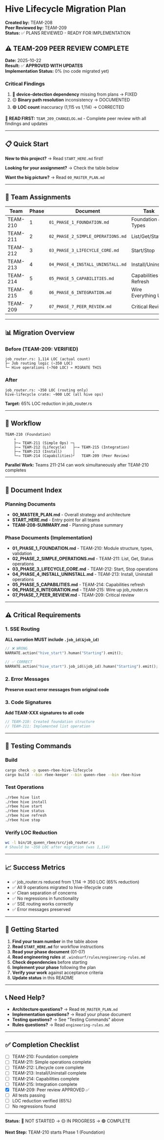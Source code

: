 # Hive Lifecycle Migration Plan

**Created by:** TEAM-208  
**Peer Reviewed by:** TEAM-209  
**Status:** ✅ PLANS REVIEWED - READY FOR IMPLEMENTATION

## ⚠️  TEAM-209 PEER REVIEW COMPLETE

**Date:** 2025-10-22  
**Result:** ✅ **APPROVED WITH UPDATES**  
**Implementation Status:** 0% (no code migrated yet)

### Critical Findings

1. 🔴 **device-detection dependency** missing from plans → FIXED
2. 🟡 **Binary path resolution** inconsistency → DOCUMENTED  
3. 🟢 **LOC count** inaccuracy (1,115 vs 1,114) → CORRECTED

**📖 READ FIRST:** `TEAM_209_CHANGELOG.md` - Complete peer review with all findings and updates

---

## 📋 Quick Start

**New to this project?** → Read `START_HERE.md` first\!

**Looking for your assignment?** → Check the table below

**Want the big picture?** → Read `00_MASTER_PLAN.md`

---

## 👥 Team Assignments

| Team | Phase | Document | Task | LOC | Status |
|------|-------|----------|------|-----|--------|
| TEAM-210 | 1 | `01_PHASE_1_FOUNDATION.md` | Foundation & Types | ~150 | 🔴 NOT STARTED |
| TEAM-211 | 2 | `02_PHASE_2_SIMPLE_OPERATIONS.md` | List/Get/Status | ~100 | 🔴 NOT STARTED |
| TEAM-212 | 3 | `03_PHASE_3_LIFECYCLE_CORE.md` | Start/Stop | ~350 | 🔴 NOT STARTED |
| TEAM-213 | 4 | `04_PHASE_4_INSTALL_UNINSTALL.md` | Install/Uninstall | ~220 | 🔴 NOT STARTED |
| TEAM-214 | 5 | `05_PHASE_5_CAPABILITIES.md` | Capabilities Refresh | ~100 | 🔴 NOT STARTED |
| TEAM-215 | 6 | `06_PHASE_6_INTEGRATION.md` | Wire Everything Up | ~50 | 🔴 NOT STARTED |
| TEAM-209 | 7 | `07_PHASE_7_PEER_REVIEW.md` | Critical Review | N/A | ✅ COMPLETE |

---

## 📊 Migration Overview

### Before (TEAM-209: VERIFIED)
```
job_router.rs: 1,114 LOC (actual count)
├─ Job routing logic (~350 LOC)
└─ Hive operations (~760 LOC) ← MIGRATE THIS
```

### After
```
job_router.rs: ~350 LOC (routing only)
hive-lifecycle crate: ~900 LOC (all hive ops)
```

**Target:** 65% LOC reduction in job_router.rs

---

## 🔄 Workflow

```
TEAM-210 (Foundation)
    ↓
    ├─→ TEAM-211 (Simple Ops) ─┐
    ├─→ TEAM-212 (Lifecycle)   ├─→ TEAM-215 (Integration)
    ├─→ TEAM-213 (Install)     │        ↓
    └─→ TEAM-214 (Capabilities)┘   TEAM-209 (Peer Review)
```

**Parallel Work:** Teams 211-214 can work simultaneously after TEAM-210 completes

---

## 📁 Document Index

### Planning Documents
- **00_MASTER_PLAN.md** - Overall strategy and architecture
- **START_HERE.md** - Entry point for all teams
- **TEAM-208-SUMMARY.md** - Planning phase summary

### Phase Documents (Implementation)
- **01_PHASE_1_FOUNDATION.md** - TEAM-210: Module structure, types, validation
- **02_PHASE_2_SIMPLE_OPERATIONS.md** - TEAM-211: List, Get, Status operations
- **03_PHASE_3_LIFECYCLE_CORE.md** - TEAM-212: Start, Stop operations
- **04_PHASE_4_INSTALL_UNINSTALL.md** - TEAM-213: Install, Uninstall operations
- **05_PHASE_5_CAPABILITIES.md** - TEAM-214: Capabilities refresh
- **06_PHASE_6_INTEGRATION.md** - TEAM-215: Wire up job_router.rs
- **07_PHASE_7_PEER_REVIEW.md** - TEAM-209: Critical review

---

## ⚠️ Critical Requirements

### 1. SSE Routing
**ALL narration MUST include `.job_id(&job_id)`**

```rust
// ❌ WRONG
NARRATE.action("hive_start").human("Starting").emit();

// ✅ CORRECT
NARRATE.action("hive_start").job_id(&job_id).human("Starting").emit();
```

### 2. Error Messages
**Preserve exact error messages from original code**

### 3. Code Signatures
**Add TEAM-XXX signatures to all code**

```rust
// TEAM-210: Created foundation structure
// TEAM-211: Implemented list operation
```

---

## 🧪 Testing Commands

### Build
```bash
cargo check -p queen-rbee-hive-lifecycle
cargo build --bin rbee-keeper --bin queen-rbee --bin rbee-hive
```

### Test Operations
```bash
./rbee hive list
./rbee hive install
./rbee hive start
./rbee hive status
./rbee hive refresh
./rbee hive stop
```

### Verify LOC Reduction
```bash
wc -l bin/10_queen_rbee/src/job_router.rs
# Should be ~350 LOC after migration (was 1,114)
```

---

## 📈 Success Metrics

- ✅ job_router.rs reduced from 1,114 → 350 LOC (65% reduction)
- ✅ All 9 operations migrated to hive-lifecycle crate
- ✅ Clean separation of concerns
- ✅ No regressions in functionality
- ✅ SSE routing works correctly
- ✅ Error messages preserved

---

## 🚀 Getting Started

1. **Find your team number** in the table above
2. **Read `START_HERE.md`** for workflow instructions
3. **Read your phase document** (01-07)
4. **Read engineering rules** at `.windsurf/rules/engineering-rules.md`
5. **Check dependencies** before starting
6. **Implement your phase** following the plan
7. **Verify your work** against acceptance criteria
8. **Update status** in this README

---

## 📞 Need Help?

- **Architecture questions?** → Read `00_MASTER_PLAN.md`
- **Implementation questions?** → Read your phase document
- **Testing questions?** → See "Testing Commands" above
- **Rules questions?** → Read `engineering-rules.md`

---

## ✅ Completion Checklist

- [ ] TEAM-210: Foundation complete
- [ ] TEAM-211: Simple operations complete
- [ ] TEAM-212: Lifecycle core complete
- [ ] TEAM-213: Install/Uninstall complete
- [ ] TEAM-214: Capabilities complete
- [ ] TEAM-215: Integration complete
- [x] TEAM-209: Peer review APPROVED ✅
- [ ] All tests passing
- [ ] LOC reduction verified (65%)
- [ ] No regressions found

---

**Status:** 🔴 NOT STARTED → 🟡 IN PROGRESS → 🟢 COMPLETE

**Next Step:** TEAM-210 starts Phase 1 (Foundation)
